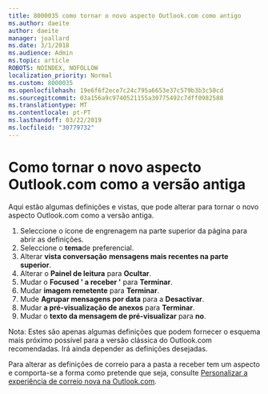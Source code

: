 ```yaml
---
title: 8000035 como tornar o novo aspecto Outlook.com como antigo
ms.author: daeite
author: daeite
manager: joallard
ms.date: 3/1/2018
ms.audience: Admin
ms.topic: article
ROBOTS: NOINDEX, NOFOLLOW
localization_priority: Normal
ms.custom: 8000035
ms.openlocfilehash: 19e6f6f2ece7c24c795a6653e37c579b3b3c50cd
ms.sourcegitcommit: 03a156a9c9740521155a30775492c7dff0982588
ms.translationtype: MT
ms.contentlocale: pt-PT
ms.lasthandoff: 03/22/2019
ms.locfileid: "30779732"
---
```

# <a name="how-to-make-the-new-outlookcom-look-like-the-old-version"></a>Como tornar o novo aspecto Outlook.com como a versão antiga

Aqui estão algumas definições e vistas, que pode alterar para tornar o novo aspecto Outlook.com como a versão antiga.

1. Seleccione o ícone de engrenagem na parte superior da página para abrir as definições.
2. Seleccione o **tema**de preferencial.
3. Alterar **vista conversação** **mensagens mais recentes na parte superior**.
4. Alterar o **Painel de leitura** para **Ocultar**.
5. Mudar o **Focused ' a receber '** para **Terminar**.
6. Mudar **imagem remetente** para **Terminar**. 
7. Mude **Agrupar mensagens por data** para a **Desactivar**. 
8. Mudar **a pré-visualização de anexos** para **Terminar**. 
9. Mudar o **texto da mensagem de pré-visualizar** para **no**.

Nota: Estes são apenas algumas definições que podem fornecer o esquema mais próximo possível para a versão clássica do Outlook.com recomendadas. Irá ainda depender as definições desejadas.

Para alterar as definições de correio para a pasta a receber tem um aspecto e comporta-se a forma como pretende que seja, consulte [Personalizar a experiência de correio nova na Outlook.com](https://support.office.com/article/b41c2ecb-f23c-42b3-b7f8-659646d5e58c).